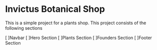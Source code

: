 # Invictus Botanical Shop

This is a simple project for a plants shop.
This project consists of the following sections

[ ]Navbar
[ ]Hero Section
[ ]Plants Section
[ ]Founders Section
[ ]Footer Section